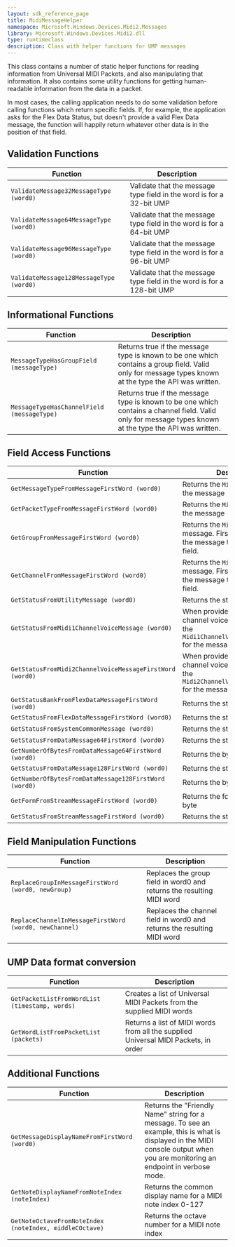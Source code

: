 ```yaml
---
layout: sdk_reference_page
title: MidiMessageHelper
namespace: Microsoft.Windows.Devices.Midi2.Messages
library: Microsoft.Windows.Devices.Midi2.dll
type: runtimeclass
description: Class with helper functions for UMP messages
---
```


This class contains a number of static helper functions for reading information from Universal MIDI Packets, and also manipulating that information. It also contains some utility functions for getting human-readable information from the data in a packet.

In most cases, the calling application needs to do some validation before calling functions which return specific fields. If, for example, the application asks for the Flex Data Status, but doesn't provide a valid Flex Data message, the function will happily return whatever other data is in the position of that field.

## Validation Functions

| Function | Description |
| --------------- | ----------- |
| `ValidateMessage32MessageType (word0)`| Validate that the message type field in the word is for a 32-bit UMP |
| `ValidateMessage64MessageType (word0)` | Validate that the message type field in the word is for a 64-bit UMP  |
| `ValidateMessage96MessageType (word0)` | Validate that the message type field in the word is for a 96-bit UMP  |
| `ValidateMessage128MessageType (word0)` | Validate that the message type field in the word is for a 128-bit UMP  |

## Informational Functions

| Function | Description |
| --------------- | ----------- |
| `MessageTypeHasGroupField (messageType)` | Returns true if the message type is known to be one which contains a group field. Valid only for message types known at the type the API was written. |
| `MessageTypeHasChannelField (messageType)` | Returns true if the message type is known to be one which contains a channel field. Valid only for message types known at the type the API was written. |

## Field Access Functions

| Function | Description |
| --------------- | ----------- |
| `GetMessageTypeFromMessageFirstWord (word0)` | Returns the `MidiMessageType` for the message |
| `GetPacketTypeFromMessageFirstWord (word0)` | Returns the `MidiPacketType` for the message |
| `GetGroupFromMessageFirstWord (word0)` | Returns the `MidiGroup` for the message. First check to see if the message type has a group field. |
| `GetChannelFromMessageFirstWord (word0)` | Returns the `MidiChannel` for the message. First check to see if the message type has a channel field. |
| `GetStatusFromUtilityMessage (word0)` | Returns the status byte |
| `GetStatusFromMidi1ChannelVoiceMessage (word0)` | When provided a MIDI 1.0 channel voice message, returns the `Midi1ChannelVoiceMessageStatus` for the message. |
| `GetStatusFromMidi2ChannelVoiceMessageFirstWord (word0)` | When provided a MIDI 2.0 channel voice message, returns the `Midi2ChannelVoiceMessageStatus` for the message. |
| `GetStatusBankFromFlexDataMessageFirstWord (word0)` | Returns the status bank byte |
| `GetStatusFromFlexDataMessageFirstWord (word0)` | Returns the status byte |
| `GetStatusFromSystemCommonMessage (word0)` | Returns the status byte |
| `GetStatusFromDataMessage64FirstWord (word0)` | Returns the status byte |
| `GetNumberOfBytesFromDataMessage64FirstWord (word0)` | Returns the byte count field |
| `GetStatusFromDataMessage128FirstWord (word0)` | Returns the status byte |
| `GetNumberOfBytesFromDataMessage128FirstWord (word0)` | Returns the byte count field |
| `GetFormFromStreamMessageFirstWord (word0)` | Returns the form nibble as a byte |
| `GetStatusFromStreamMessageFirstWord (word0)` | Returns the status byte |

## Field Manipulation Functions

| Function | Description |
| --------------- | ----------- |
| `ReplaceGroupInMessageFirstWord (word0, newGroup)` | Replaces the group field in word0 and returns the resulting MIDI word |
| `ReplaceChannelInMessageFirstWord (word0, newChannel)` | Replaces the channel field in word0 and returns the resulting MIDI word |

## UMP Data format conversion

| Function | Description |
| --------------- | ----------- |
| `GetPacketListFromWordList (timestamp, words)` | Creates a list of Universal MIDI Packets from the supplied MIDI words |
| `GetWordListFromPacketList (packets)` | Returns a list of MIDI words from all the supplied Universal MIDI Packets, in order |

## Additional Functions

| Function | Description |
| --------------- | ----------- |
| `GetMessageDisplayNameFromFirstWord (word0)` | Returns the "Friendly Name" string for a message. To see an example, this is what is displayed in the MIDI console output when you are monitoring an endpoint in verbose mode. |
| `GetNoteDisplayNameFromNoteIndex (noteIndex)` | Returns the common display name for a MIDI note index 0-127 |
| `GetNoteOctaveFromNoteIndex (noteIndex, middleCOctave)` | Returns the octave number for a MIDI note index |
